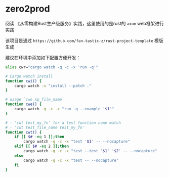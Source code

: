 # zero2prod

阅读 《从零构建Rust生产级服务》实践，这里使用的是rust的 `axum` web框架进行实践

该项目是通过 `https://github.com/fan-tastic-z/rust-project-template` 模版生成

建议在环境中添加如下配置方便开发：

```bash
alias cwr="cargo watch -q -c -x 'run -q'"

# Cargo watch install
function cwi() {
    cargo watch -x "install --patch ."
}

# usage `cwe xp_file_name`
function cwe() {
    cargo watch -q -c -x "run -q --example '$1'"
}

# - 'cwt test_my_fn' for a test function name match
# - 'cwt test_file_name test_my_fn'
function cwt() {
    if [[ $# -eq 1 ]];then
        cargo watch -q -c -x "test '$1' -- --nocapture"
    elif [[ $# -eq 2 ]];then
        cargo watch -q -c -x "test --test '$1' '$2' -- --nocapture"
    else
        cargo watch -q -c -x "test -- --nocapture"
    fi
}
```
